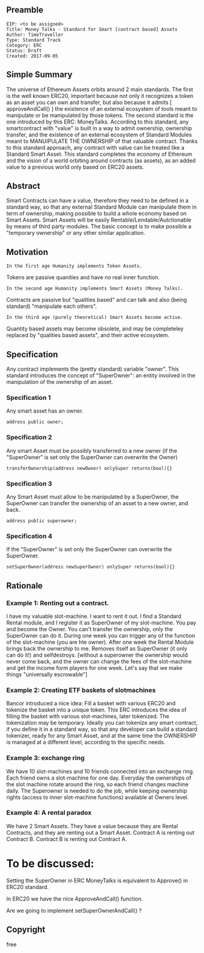 
## Preamble

    EIP: <to be assigned>
    Title: Money Talks - Standard for Smart [contract based] Assets
    Author: TimeTraveller
    Type: Standard Track
    Category: ERC 
    Status: Draft
    Created: 2017-09-05


## Simple Summary
The universe of Ethereum Assets orbits around 2 main standards. The first is the well known ERC20, important because not only it recognizes a token as an asset you can own and transfer, but also because it admits [ approveAndCall() ] the existence of an external ecosystem of tools meant to manipulate or be manipulated by those tokens. The second standard is the one introduced by this ERC: MoneyTalks. According to this standard, any smartcontract with "value" is built in a way to admit ownership, ownership transfer, and the existence of an external ecosystem of Standard Modules meant to MANUIPULATE THE OWNERSHIP of that valuable contract. Thanks to this standard approach, any contract with value can be treated like a Standard Smart Asset.
This standard completes the economy of Ethereum and the vision of a world orbiting around contracts (as assets), as an added value to a previous world only based on ERC20 assets.

## Abstract
Smart Contracts can have a value, therefore they need to be defined in a standard way, so that any external Standard Module can manipulate them in term of ownership, making possible to build a whole economy based on Smart Assets. Smart Assets will be easily Rentable/Lendable/Autctionable by means of third party modules. The basic concept is to make possible a "temporary ownership" or any other similar application.

## Motivation

    In the first age Humanity implements Token Assets.
Tokens are passive quanities and have no real inner function.

    In the second age Humanity implements Smart Assets (Money Talks).
Contracts are passive but "qualities based" and can talk and also (being standard)  "manipulate each others".

    In the third age (purely theoretical) Smart Assets become active.
Quantity based assets may become obsolete, and may be completeley replaced by "qualities based assets", and their active ecosystem.


## Specification
Any contract implements the (pretty standard) variable "owner".
This standard introduces the concept of "SuperOwner": an entity involved in the manipulation of the ownership of an asset.

### Specification 1
Any smart asset has an owner.

    address public owner;

### Specification 2
Any smart Asset must be possibly transferred to a new owner
(if the "SuperOwner" is set only the SuperOwner can overwrite the Owner)

    transferOwnership(address newOwner) onlySuper returns(bool){}

### Specification 3
Any Smart Asset must allow to be manipulated by a SuperOwner, the SuperOwner can transfer the ownership of an asset to a new owner, and back.

    address public superowner;

### Specification 4
If the "SuperOwner" is set only the SuperOwner can overwrite the SuperOwner.

    setSuperOwner(address newSuperOwner) onlySuper returns(bool){}

## Rationale
### Example 1: Renting out a contract.
I have my valuable slot-machine. I want to rent it out. I find a Standard Rental module, and I register it as SuperOwner of my slot-machine. You pay and become the Owner. You can't transfer the ownership, only the SuperOwner can do it. During one week you can trigger any of the function of the slot-machine (you are hte owner). After one week the Rental Module brings back the ownership to me. Removes itself as SuperOwner (it only can do it!) and selfdestroys. [without a superowner the ownership would never come back, and the owner can change the fees of the slot-machine and get the income form players for one week. Let's say that we make things "universally escrowable"]

### Example 2: Creating ETF baskets of slotmachines
Bancor introduced a nice idea: Fill a basket with various ERC20 and tokenize the basket into a unique token.
This ERC introduces the idea of filling the basket with various slot-machines, later tokenized.
The tokenization may be temporary. Ideally you can tokenize any smart contract, if you define it in a standard way, so that any developer can build a standard tokenizer, ready for any Smart Asset, and at the same time the OWNERSHIP is managed at a different level, according to the specific needs.

### Example 3: exchange ring
We have 10 slot-machines and 10 friends connected into an exchange ring. Each friend owns a slot-machine for one day. Everyday the ownerships of the slot machine rotate around the ring, so each friend changes machine daily. The Superowner is needed to do the job, while keeping ownership rights (access to inner slot-machine functions) available at Owners level.

### Example 4: A rental paradox
We have 2 Smart Assets.
They have a value because they are Rental Contracts, and they are renting out a Smart Asset.
Contract A is renting out Contract B.
Contract B is renting out Contract A.


# To be discussed:
Setting the SuperOwner in ERC MoneyTalks is equivalent to Approve() in ERC20 standard.

In ERC20 we have the nice ApproveAndCall() function.

Are we going to implement setSuperOwnerAndCall() ?

## Copyright
free
